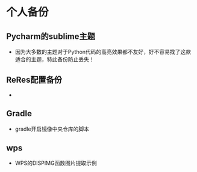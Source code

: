 # 个人备份

## Pycharm的sublime主题

- 因为大多数的主题对于Python代码的高亮效果都不友好，好不容易找了这款适合的主题，特此备份防止丢失！

## ReRes配置备份

-

## Gradle

- gradle开启镜像中央仓库的脚本

## wps

- WPS的DISPIMG函数图片提取示例


